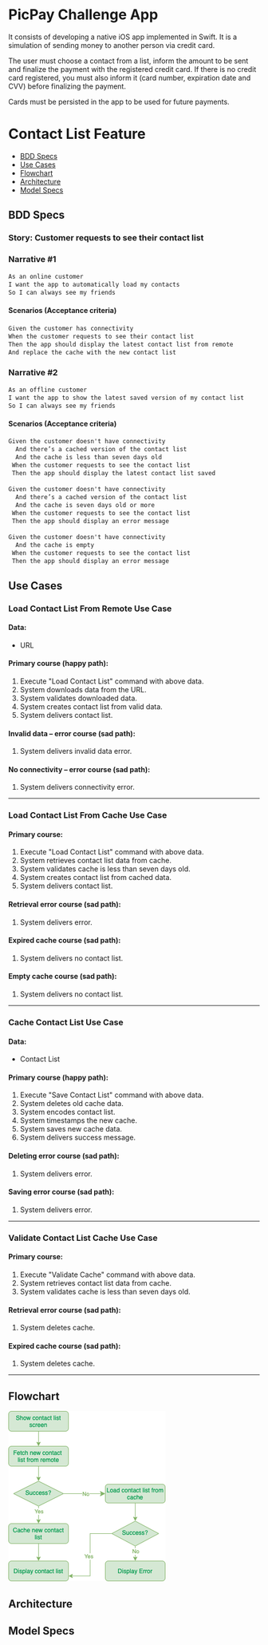# PicPay Challenge App

It consists of developing a native iOS app implemented in Swift. It is a simulation of sending money to another person via credit card.

The user must choose a contact from a list, inform the amount to be sent and finalize the payment with the registered credit card. If there is no credit card registered, you must also inform it (card number, expiration date and CVV) before finalizing the payment.

Cards must be persisted in the app to be used for future payments.

# Contact List Feature

- [BDD Specs](#bdd-specs)
- [Use Cases](#use-cases)
- [Flowchart](#flowchart)
- [Architecture](#architecture)
- [Model Specs](#model-specs)


## BDD Specs

### Story: Customer requests to see their contact list

### Narrative #1

```
As an online customer
I want the app to automatically load my contacts
So I can always see my friends
```

#### Scenarios (Acceptance criteria)

```
Given the customer has connectivity
When the customer requests to see their contact list
Then the app should display the latest contact list from remote
And replace the cache with the new contact list
```

### Narrative #2

```
As an offline customer
I want the app to show the latest saved version of my contact list
So I can always see my friends
```

#### Scenarios (Acceptance criteria)

```
Given the customer doesn't have connectivity
  And there’s a cached version of the contact list
  And the cache is less than seven days old
 When the customer requests to see the contact list
 Then the app should display the latest contact list saved

Given the customer doesn't have connectivity
  And there’s a cached version of the contact list
  And the cache is seven days old or more
 When the customer requests to see the contact list
 Then the app should display an error message

Given the customer doesn't have connectivity
  And the cache is empty
 When the customer requests to see the contact list
 Then the app should display an error message
```

## Use Cases

### Load Contact List From Remote Use Case

#### Data:
- URL

#### Primary course (happy path):
1. Execute "Load Contact List" command with above data.
2. System downloads data from the URL.
3. System validates downloaded data.
4. System creates contact list from valid data.
5. System delivers contact list.

#### Invalid data – error course (sad path):
1. System delivers invalid data error.

#### No connectivity – error course (sad path):
1. System delivers connectivity error.

---

### Load Contact List From Cache Use Case

#### Primary course:
1. Execute "Load Contact List" command with above data.
2. System retrieves contact list data from cache.
3. System validates cache is less than seven days old.
4. System creates contact list from cached data.
5. System delivers contact list.

#### Retrieval error course (sad path):
1. System delivers error.

#### Expired cache course (sad path): 
1. System delivers no contact list.

#### Empty cache course (sad path): 
1. System delivers no contact list.

---

### Cache Contact List Use Case

#### Data:
- Contact List

#### Primary course (happy path):
1. Execute "Save Contact List" command with above data.
2. System deletes old cache data.
3. System encodes contact list.
4. System timestamps the new cache.
5. System saves new cache data.
6. System delivers success message.

#### Deleting error course (sad path):
1. System delivers error.

#### Saving error course (sad path):
1. System delivers error.

---

### Validate Contact List Cache Use Case

#### Primary course:
1. Execute "Validate Cache" command with above data.
2. System retrieves contact list data from cache.
3. System validates cache is less than seven days old.

#### Retrieval error course (sad path):
1. System deletes cache.

#### Expired cache course (sad path): 
1. System deletes cache.

---

## Flowchart

![Contact List Loading Feature](ContactList_flowchart.png)


## Architecture



## Model Specs
